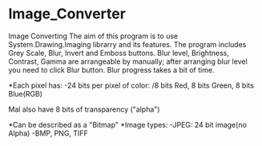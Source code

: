 # Image_Converter
Image Converting
The aim of this program is to use System.Drawing.Imaging librarry and its features.
The program includes Grey Scale, Blur, Invert and Emboss buttons.
Blur level, Brightness, Contrast, Gamma are arrangeable by manually; after arranging blur level you need to click Blur button.
Blur progress takes a bit of time.

*Each pixel has:
-24 bits per pixel of color:
/8 bits Red, 8 bits Green, 8 bits Blue(RGB)

Mal also have 8 bits of transparency ("alpha")

*Can be described as a "Bitmap"
*Image types:
-JPEG: 24 bit image(no Alpha)
-BMP, PNG, TIFF
